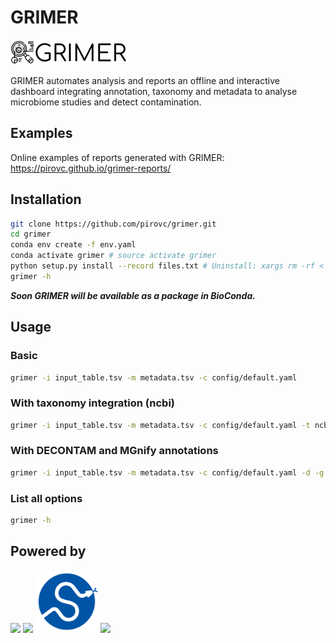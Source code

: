 # GRIMER

![GRIMER](grimer/img/logo.png)

GRIMER automates analysis and reports an offline and interactive dashboard integrating annotation, taxonomy and metadata to analyse microbiome studies and detect contamination.

## Examples

Online examples of reports generated with GRIMER: https://pirovc.github.io/grimer-reports/

## Installation

```bash
git clone https://github.com/pirovc/grimer.git
cd grimer
conda env create -f env.yaml
conda activate grimer # source activate grimer
python setup.py install --record files.txt # Uninstall: xargs rm -rf < files.txt
grimer -h
```
***Soon GRIMER will be available as a package in BioConda.***

## Usage

### Basic
```bash
grimer -i input_table.tsv -m metadata.tsv -c config/default.yaml
```

### With taxonomy integration (ncbi)
```bash
grimer -i input_table.tsv -m metadata.tsv -c config/default.yaml -t ncbi #optional -b taxdump.tar.gz
```

### With DECONTAM and MGnify annotations
```bash
grimer -i input_table.tsv -m metadata.tsv -c config/default.yaml -d -g
```

### List all options 
```bash
grimer -h
```

## Powered by

[<img src="https://static.bokeh.org/branding/logos/bokeh-logo.png" height="150">](https://bokeh.org)
[<img src="https://pandas.pydata.org/static/img/pandas.svg" height="100">](https://pandas.org)
[<img src="https://raw.githubusercontent.com/scipy/scipy/master/doc/source/_static/logo.svg" height="100">](https://scipy.org)
[<img src="http://scikit-bio.org/assets/logo.svg" height="100">](https://scikit-bio.org)

